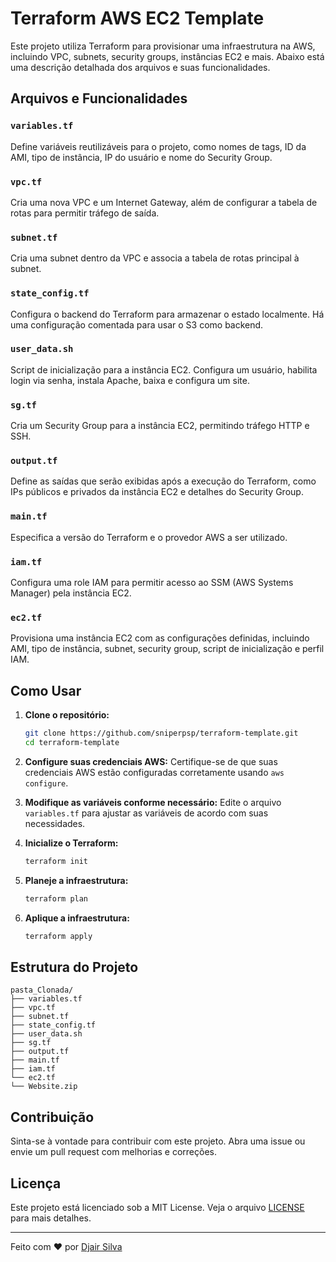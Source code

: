 # Terraform AWS EC2 Template

Este projeto utiliza Terraform para provisionar uma infraestrutura na AWS, incluindo VPC, subnets, security groups, instâncias EC2 e mais. Abaixo está uma descrição detalhada dos arquivos e suas funcionalidades.

## Arquivos e Funcionalidades

### `variables.tf`
Define variáveis reutilizáveis para o projeto, como nomes de tags, ID da AMI, tipo de instância, IP do usuário e nome do Security Group.

### `vpc.tf`
Cria uma nova VPC e um Internet Gateway, além de configurar a tabela de rotas para permitir tráfego de saída.

### `subnet.tf`
Cria uma subnet dentro da VPC e associa a tabela de rotas principal à subnet.

### `state_config.tf`
Configura o backend do Terraform para armazenar o estado localmente. Há uma configuração comentada para usar o S3 como backend.

### `user_data.sh`
Script de inicialização para a instância EC2. Configura um usuário, habilita login via senha, instala Apache, baixa e configura um site.

### `sg.tf`
Cria um Security Group para a instância EC2, permitindo tráfego HTTP e SSH.

### `output.tf`
Define as saídas que serão exibidas após a execução do Terraform, como IPs públicos e privados da instância EC2 e detalhes do Security Group.

### `main.tf`
Especifica a versão do Terraform e o provedor AWS a ser utilizado.

### `iam.tf`
Configura uma role IAM para permitir acesso ao SSM (AWS Systems Manager) pela instância EC2.

### `ec2.tf`
Provisiona uma instância EC2 com as configurações definidas, incluindo AMI, tipo de instância, subnet, security group, script de inicialização e perfil IAM.

## Como Usar

1. **Clone o repositório:**
   ```sh
   git clone https://github.com/sniperpsp/terraform-template.git
   cd terraform-template
   ```

2. **Configure suas credenciais AWS:**
   Certifique-se de que suas credenciais AWS estão configuradas corretamente usando `aws configure`.

3. **Modifique as variáveis conforme necessário:**
   Edite o arquivo `variables.tf` para ajustar as variáveis de acordo com suas necessidades.

4. **Inicialize o Terraform:**
   ```sh
   terraform init
   ```

5. **Planeje a infraestrutura:**
   ```sh
   terraform plan
   ```

6. **Aplique a infraestrutura:**
   ```sh
   terraform apply
   ```

## Estrutura do Projeto
```	
pasta_Clonada/
├── variables.tf
├── vpc.tf
├── subnet.tf
├── state_config.tf
├── user_data.sh
├── sg.tf
├── output.tf
├── main.tf
├── iam.tf
└── ec2.tf
└── Website.zip
```	

## Contribuição

Sinta-se à vontade para contribuir com este projeto. Abra uma issue ou envie um pull request com melhorias e correções.

## Licença

Este projeto está licenciado sob a MIT License. Veja o arquivo [LICENSE](LICENSE) para mais detalhes.

---

Feito com ❤️ por [Djair Silva](https://github.com/sniperpsp)